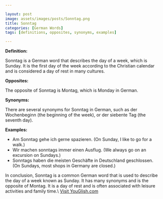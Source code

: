 ```yaml
---

layout: post
image: assets/images/posts/Sonntag.png
title: Sonntag
categories: [German Words]
tags: [definitions, opposites, synonyms, examples]

---
```


**Definition:**

Sonntag is a German word that describes the day of a week, which is Sunday. It is the first day of the week according to the Christian calendar and is considered a day of rest in many cultures.

**Opposites:**

The opposite of Sonntag is Montag, which is Monday in German.

**Synonyms:**

There are several synonyms for Sonntag in German, such as der Wochenbeginn (the beginning of the week), or der siebente Tag (the seventh day).

**Examples:**

- Am Sonntag gehe ich gerne spazieren. (On Sunday, I like to go for a walk.)
- Wir machen sonntags immer einen Ausflug. (We always go on an excursion on Sundays.)
- Sonntags haben die meisten Geschäfte in Deutschland geschlossen. (On Sundays, most shops in Germany are closed.)

In conclusion, Sonntag is a common German word that is used to describe the day of a week known as Sunday. It has many synonyms and is the opposite of Montag. It is a day of rest and is often associated with leisure activities and family time.\ <a id="yg-widget-0" class="youglish-widget" data-query="Sonntag" data-lang="german" data-components="8412" data-auto-start="0" data-bkg-color="theme_light" data-title="How%20to%20pronounce%20Sonntag%20in%20German"  rel="nofollow" href="https://youglish.com">Visit YouGlish.com</a><script async src="https://youglish.com/public/emb/widget.js" charset="utf-8"></script>